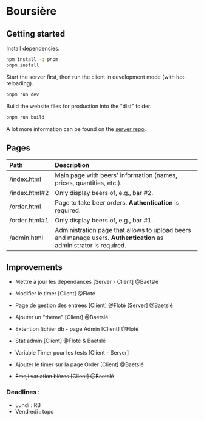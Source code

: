 # Boursière

## Getting started

Install dependencies.

```sh
npm install -g pnpm
pnpm install
```

Start the server first, then run the client in development mode (with hot-reloading).

```sh
pnpm run dev
```

Build the website files for production into the "dist" folder.

```sh
pnpm run build
```

A lot more information can be found on the [server repo](https://github.com/e-kot-unamur/boursiere-server).

## Pages

| Path          | Description                                                                                                        |
| :------------ | :----------------------------------------------------------------------------------------------------------------- |
| /index.html   | Main page with beers' information (names, prices, quantities, etc.).                                               |
| /index.html#2 | Only display beers of, e.g., bar #2.                                                                               |
| /order.html   | Page to take beer orders. **Authentication** is required.                                                          |
| /order.html#1 | Only display beers of, e.g., bar #1.                                                                               |
| /admin.html   | Administration page that allows to upload beers and manage users. **Authentication** as administrator is required. |

## Improvements
* Mettre à jour les dépendances [Server - Client] @Baetslé
* Modifier le timer [Client] @Floté
* Page de gestion des entrées [Client] @Floté [Server] @Baetslé
* Ajouter un "théme" [Client] @Baetslé
* Extention fichier db - page Admin [Client] @Floté
* Stat admin [Client] @Floté & Baetslé
* Variable Timer pour les tests [Client - Server]
* Ajouter le timer sur la page Order [Client] @Baetslé

* ~~Emoji variation bières [Client] @Baetslé~~

### Deadlines :
* Lundi : RB
* Vendredi : topo
